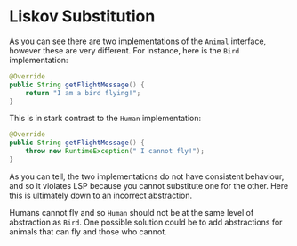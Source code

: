 # Liskov Substitution
As you can see there are two implementations of the `Animal` interface, however these are very different.
For instance, here is the `Bird` implementation:
```java
@Override
public String getFlightMessage() {
    return "I am a bird flying!";
}
```

This is in stark contrast to the `Human` implementation:
```java
@Override
public String getFlightMessage() {
    throw new RuntimeException(" I cannot fly!");
}
```

As you can tell, the two implementations do not have consistent behaviour, and so it violates LSP because you cannot
substitute one for the other. Here this is ultimately down to an incorrect abstraction.

Humans cannot fly and so `Human` should not be at the same level of abstraction as `Bird`. One possible solution could be to add
abstractions for animals that can fly and those who cannot.